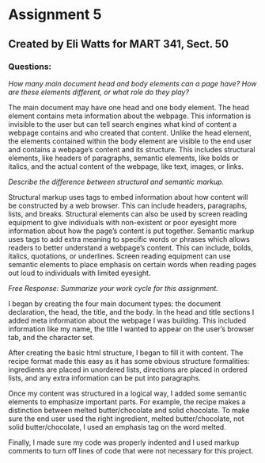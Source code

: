 # Assignment 5

## Created by Eli Watts for MART 341, Sect. 50

### Questions:

*How many main document head and body elements can a page have? How are these elements different, or what role do they play?*

The main document may have one head and one body element. The head element contains meta information about the webpage. This information is invisible to the user but can tell search engines what kind of content a webpage contains and who created that content. Unlike the head element, the elements contained within the body element are visible to the end user and contains a webpage’s content and its structure. This includes structural elements, like headers of paragraphs, semantic elements, like bolds or italics, and the actual content of the webpage, like text, images, or links.

*Describe the difference between structural and semantic markup.*

Structural markup uses tags to embed information about how content will be constructed by a web browser. This can include headers, paragraphs, lists, and breaks. Structural elements can also be used by screen reading equipment to give individuals with non-existent or poor eyesight more information about how the page’s content is put together. Semantic markup uses tags to add extra meaning to specific words or phrases which allows readers to better understand a webpage’s content. This can include, bolds, italics, quotations, or underlines. Screen reading equipment can use semantic elements to place emphasis on certain words when reading pages out loud to individuals with limited eyesight.

*Free Response: Summarize your work cycle for this assignment.*

I began by creating the four main document types: the document declaration, the head, the title, and the body. In the head and title sections I added meta information about the webpage I was building. This included information like my name, the title I wanted to appear on the user’s browser tab, and the character set.

After creating the basic html structure, I began to fill it with content. The recipe format made this easy as it has some obvious structure formalities: ingredients are placed in unordered lists, directions are placed in ordered lists, and any extra information can be put into paragraphs.

Once my content was structured in a logical way, I added some semantic elements to emphasize important parts. For example, the recipe makes a distinction between melted butter/chocolate and solid chocolate. To make sure the end user used the right ingredient, melted butter/chocolate, not solid butter/chocolate, I used an emphasis tag on the word melted.

Finally, I made sure my code was properly indented and I used markup comments to turn off lines of code that were not necessary for this project.
